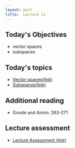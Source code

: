 ```yaml
---
layout: post
title:  Lecture 11
---
```


## Today's Objectives

* vector spaces
* subspaces

## Today's topics
* <a target="_parent" href="https://wcasper.github.io/math207spring2024/topics/010-vector-spaces.html"> Vector spaces(link)</a>
* <a target="_parent" href="https://wcasper.github.io/math207spring2024/topics/011-subspaces.html"> Subspaces(link)</a>

## Additional reading
* Goode and Annin:  263-271

## Lecture assessment
* <a target="_parent" href="https://wcasper.github.io/math207spring2024/quizzes/lecture11">Lecture Assessment (link)</a>



